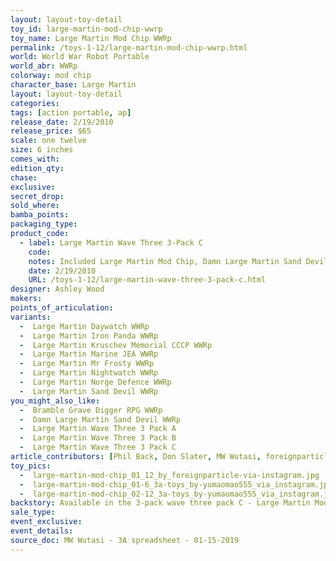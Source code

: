 ```yaml
---
layout: layout-toy-detail 
toy_id: large-martin-mod-chip-wwrp
toy_name: Large Martin Mod Chip WWRp
permalink: /toys-1-12/large-martin-mod-chip-wwrp.html
world: World War Robot Portable
world_abr: WWRp
colorway: mod chip
character_base: Large Martin
layout: layout-toy-detail
categories: 
tags: [action portable, ap] 
release_date: 2/19/2010
release_price: $65 
scale: one twelve
size: 6 inches
comes_with: 
edition_qty: 
chase: 
exclusive: 
secret_drop: 
sold_where: 
bamba_points: 
packaging_type: 
product_code:
  - label: Large Martin Wave Three 3-Pack C
    code:
    notes: Included Large Martin Mod Chip, Damn Large Martin Sand Devil, Bramble Grave Digger RPG @ $130
    date: 2/19/2010
    URL: /toys-1-12/large-martin-wave-three-3-pack-c.html
designer: Ashley Wood
makers: 
points_of_articulation: 
variants: 
  -  Large Martin Daywatch WWRp
  -  Large Martin Iron Panda WWRp
  -  Large Martin Kruschev Memorial CCCP WWRp
  -  Large Martin Marine JEA WWRp
  -  Large Martin Mr Frosty WWRp
  -  Large Martin Nightwatch WWRp
  -  Large Martin Norge Defence WWRp
  -  Large Martin Sand Devil WWRp
you_might_also_like: 
  -  Bramble Grave Digger RPG WWRp
  -  Damn Large Martin Sand Devil WWRp
  -  Large Martin Wave Three 3 Pack A
  -  Large Martin Wave Three 3 Pack B
  -  Large Martin Wave Three 3 Pack C
article_contributors: [Phil Back, Don Slater, MW Wutasi, foreignparticle, yumiao_miao]
toy_pics: 
  -  large-martin-mod-chip_01_12_by_foreignparticle-via-instagram.jpg
  -  large-martin-mod-chip_01-6_3a-toys_by-yumaomao555_via_instagram.jpg
  -  large-martin-mod-chip_02-12_3a-toys_by-yumaomao555_via_instagram.jpg
backstory: Available in the 3-pack wave three pack C - Large Martin Mod Chip, Damn Large Martin Sand Devil, Bramble Grave Digger RPG 
sale_type: 
event_exclusive: 
event_details: 
source_doc: MW Wutasi - 3A spreadsheet - 01-15-2019
---
```

 